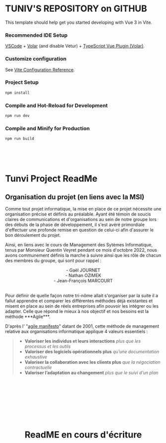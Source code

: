 # TUNIV'S REPOSITORY on GITHUB
This template should help get you started developing with Vue 3 in Vite.

### Recommended IDE Setup

[VSCode](https://code.visualstudio.com/) + [Volar](https://marketplace.visualstudio.com/items?itemName=Vue.volar) (and disable Vetur) + [TypeScript Vue Plugin (Volar)](https://marketplace.visualstudio.com/items?itemName=Vue.vscode-typescript-vue-plugin).

### Customize configuration

See [Vite Configuration Reference](https://vitejs.dev/config/).

### Project Setup

```sh
npm install
```

### Compile and Hot-Reload for Development

```sh
npm run dev
```

### Compile and Minify for Production

```sh
npm run build
```
<!-- https://www.notion.so/c03fb4345a5240639c676005b6aec94f?v=c5031c7a331d45e58a7899a58b5aff25 -->

<br><br><br>
# Tunvi Project ReadMe
## Organisation du projet (en liens avec la **MSI**)

Comme tout projet informatique, la mise en place de ce projet nécessite une organisation précise et définis au préalable. Ayant été témoin de soucis claires de communications et d'organisations au sein de notre groupe lors des débuts de la phase de développement, il s'est avéré primordiale d'effectuer une profonde remise en question de celui-ci afin d'assurer le bon déroulement du projet.

Ainsi, en liens avec le cours de Management des Sytèmes Informatique, tenus par Monsieur Quentin Veyret pendant ce mois d'octobre 2022, nous avons communement définis la marche à suivre ainsi que les rôle de chacun des membres du groupe, qui sont pour rappel : 
<p align=center>
- Gaël JOURNET  <br>
- Nathan OZIMEK  <br>
- Jean-François MARCOURT  <br>
</p>

<br>
Pour définir de quelle façon notre tri-nôme allait s'organiser par la suite il a fallut apprendre et comparer les différentes méthodes déjà existantes et misent en place au sein de réels entreprises afin pouvoir les intégrer ou les adapter.
Celle que répond le mieux à nos objectif et nos besoins est la méthode ***Agile***.

D'après l' "[agile manifesto](http://agilemanifesto.org/iso/fr/manifesto.html)" datant de 2001, cette méthode de management relative aux organisations informatique applique 4 valeurs essentiels : <br>

> - **Valoriser les individus et leurs interactions** *plus que les processus et les outils*
> - **Valoriser des logiciels opérationnels plus** *qu’une documentation exhaustive*
> - **Valoriser la collaboration avec les clients plus** *que la négociation contractuelle*
> - **Valoriser l’adaptation au changement** *plus que le suivi d’un plan*

<h1 align=center><br><br><br><br>ReadME en cours d'écriture</h1>



